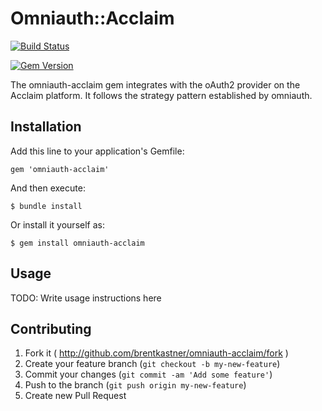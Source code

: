 # Omniauth::Acclaim
[![Build Status](https://travis-ci.org/brentkastner/omniauth-acclaim.svg?branch=master)](https://travis-ci.org/brentkastner/omniauth-acclaim)

[![Gem Version](https://badge.fury.io/rb/omniauth-acclaim.svg)](http://badge.fury.io/rb/omniauth-acclaim)

The omniauth-acclaim gem integrates with the oAuth2 provider on the Acclaim platform.  It follows the
strategy pattern established by omniauth.

## Installation

Add this line to your application's Gemfile:

    gem 'omniauth-acclaim'

And then execute:

    $ bundle install

Or install it yourself as:

    $ gem install omniauth-acclaim

## Usage

TODO: Write usage instructions here

## Contributing

1. Fork it ( http://github.com/brentkastner/omniauth-acclaim/fork )
2. Create your feature branch (`git checkout -b my-new-feature`)
3. Commit your changes (`git commit -am 'Add some feature'`)
4. Push to the branch (`git push origin my-new-feature`)
5. Create new Pull Request
